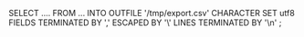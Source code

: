 SELECT ....
FROM ...
INTO OUTFILE '/tmp/export.csv'
CHARACTER SET utf8
FIELDS TERMINATED BY ','
ESCAPED BY '\\'
LINES TERMINATED BY '\n' ;